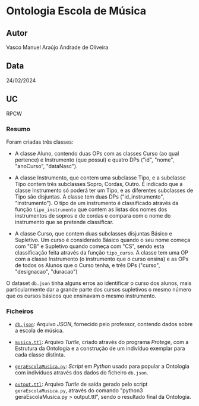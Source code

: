 # Ontologia Escola de Música

## Autor
Vasco Manuel Araújo Andrade de Oliveira

## Data
24/02/2024

## UC
RPCW

### Resumo

Foram criadas três classes:

- A classe Aluno, contendo duas OPs com as classes Curso (ao qual pertence) e Instrumento (que possui) e quatro DPs ("id", "nome", "anoCurso", "dataNasc").

- A classe Instrumento, que contem uma subclasse Tipo, e a subclasse Tipo contem três subclasses Sopro, Cordas, Outro. É indicado que a classe Instrumento só
poderá ter um Tipo, e as diferentes subclasses de Tipo são disjuntas. A classe tem duas DPs ("id_instrumento", "instrumento"). O tipo de um instrumento é classificado
através da função `tipo_instrumento` que contem as listas dos nomes dos instrumentos de sopros e de cordas e compara com o nome do instrumento que se pretende classificar.

- A classe Curso, que contem duas subclasses disjuntas Básico e Supletivo. Um curso é considerado Básico quando o seu nome começa com "CB" e Supletivo quando começa com
"CS", sendo esta classificação feita através da função `tipo_curso`. A classe tem uma OP com a classe Instrumento (o instrumento que o curso ensina) e as OPs de todos os 
Alunos que o Curso tenha, e três DPs ("curso", "designacao", "duracao")

O dataset `db.json` tinha alguns erros ao identificar o curso dos alunos, mais particularmente dar a grande parte dos cursos supletivos o mesmo número que os cursos básicos
que ensinavam o mesmo instrumento.

### Ficheiros

- [`db.json`](db.json): Arquivo *JSON*, fornecido pelo professor, contendo dados sobre a escola de música. 

- [`musica.ttl`](musica.ttl): Arquivo *Turtle*, criado através do programa *Protege*, com a Estrutura da Ontologia e a construção de um indivíduo exemplar para cada classe distinta.

- [`geraEscolaMusica.py`](geraEscolaMusica.py): *Script* em *Python* usado para popular a Ontologia com indivíduos através dos dados do ficheiro `db.json`.

- [`output.ttl`](output.ttl): Arquivo *Turtle* de saída gerado pelo script `geraEscolaMusica.py`, através do comando "python3 geraEscolaMusica.py > output.ttl", sendo o resultado final da Ontologia.


